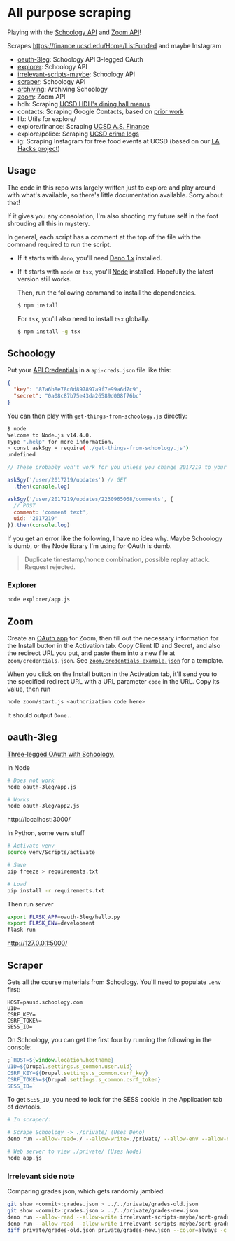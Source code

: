 # All purpose scraping

Playing with the [Schoology API](https://developers.schoology.com/api-documentation/rest-api-v1) and [Zoom API](https://marketplace.zoom.us/docs/api-reference/zoom-api)!

Scrapes https://finance.ucsd.edu/Home/ListFunded and maybe Instagram

- [oauth-3leg](#oauth-3leg): Schoology API 3-legged OAuth
- [explorer](./explorer/): Schoology API
- [irrelevant-scripts-maybe](#irrelevant-side-note): Schoology API
- [scraper](#scraper): Schoology API
- [archiving](./archiving/): Archiving Schoology
- [zoom](#zoom): Zoom API
- hdh: Scraping [UCSD HDH's dining hall menus](https://hdh-web.ucsd.edu/dining/apps/diningservices/Restaurants/)
- contacts: Scraping Google Contacts, based on [prior work](https://github.com/SheepTester/hello-world/blob/master/google-contacts-scrape.js)
- lib: Utils for explore/
- explore/finance: Scraping [UCSD A.S. Finance](https://finance.ucsd.edu/Home/ListFunded)
- explore/police: Scraping [UCSD crime logs](https://www.police.ucsd.edu/docs/reports/callsandarrests/Calls_and_Arrests.asp)
- ig: Scraping Instagram for free food events at UCSD (based on our [LA Hacks project](https://devpost.com/software/free-food-nrab03))

## Usage

The code in this repo was largely written just to explore and play around with what's available, so there's little documentation available. Sorry about that!

If it gives you any consolation, I'm also shooting my future self in the foot shrouding all this in mystery.

In general, each script has a comment at the top of the file with the command required to run the script.

- If it starts with `deno`, you'll need [Deno 1.x](https://deno.com/) installed.

- If it starts with `node` or `tsx`, you'll [Node](https://nodejs.org/) installed. Hopefully the latest version still works.

  Then, run the following command to install the dependencies.

  ```sh
  $ npm install
  ```

  For `tsx`, you'll also need to install `tsx` globally.

  ```sh
  $ npm install -g tsx
  ```

## Schoology

Put your [API Credentials](https://pausd.schoology.com/api) in a `api-creds.json` file like this:

```json
{
  "key": "87a6b8e78c0d897897a9f7e99a6d7c9",
  "secret": "0a08c87b75e43da26589d008f76bc"
}
```

You can then play with `get-things-from-schoology.js` directly:

```bash
$ node
Welcome to Node.js v14.4.0.
Type ".help" for more information.
> const askSgy = require('./get-things-from-schoology.js')
undefined
```

```js
// These probably won't work for you unless you change 2017219 to your user ID.

askSgy('/user/2017219/updates') // GET
  .then(console.log)

askSgy('/user/2017219/updates/2230965068/comments', {
  // POST
  comment: 'comment text',
  uid: '2017219'
}).then(console.log)
```

If you get an error like the following, I have no idea why. Maybe Schoology is dumb, or the Node library I'm using for OAuth is dumb.

> Duplicate timestamp/nonce combination, possible replay attack. Request rejected.

### Explorer

```sh
node explorer/app.js
```

## Zoom

Create an [OAuth app](https://marketplace.zoom.us/develop/create) for Zoom, then
fill out the necessary information for the Install button in the Activation tab.
Copy Client ID and Secret, and also the redirect URL you put, and paste them
into a new file at `zoom/credentials.json`. See
[`zoom/credentials.example.json`](./zoom/credentials.example.json) for a
template.

When you click on the Install button in the Activation tab, it'll send you to the specified redirect URL with a URL parameter `code` in the URL. Copy its value, then run

```sh
node zoom/start.js <authorization code here>
```

It should output `Done.`.

## oauth-3leg

[Three-legged OAuth with Schoology.](https://developers.schoology.com/api-documentation/authentication#toc-item-1)

In Node

```sh
# Does not work
node oauth-3leg/app.js

# Works
node oauth-3leg/app2.js
```

http://localhost:3000/

In Python, some venv stuff

```sh
# Activate venv
source venv/Scripts/activate

# Save
pip freeze > requirements.txt

# Load
pip install -r requirements.txt
```

Then run server

```sh
export FLASK_APP=oauth-3leg/hello.py
export FLASK_ENV=development
flask run
```

http://127.0.0.1:5000/

## Scraper

Gets all the course materials from Schoology. You'll need to populate `.env` first:

```
HOST=pausd.schoology.com
UID=
CSRF_KEY=
CSRF_TOKEN=
SESS_ID=
```

On Schoology, you can get the first four by running the following in the console:

```js
;`HOST=${window.location.hostname}
UID=${Drupal.settings.s_common.user.uid}
CSRF_KEY=${Drupal.settings.s_common.csrf_key}
CSRF_TOKEN=${Drupal.settings.s_common.csrf_token}
SESS_ID=`
```

To get `SESS_ID`, you need to look for the SESS<hash> cookie in the Application tab of devtools.

```sh
# In scraper/:

# Scrape Schoology -> ./private/ (Uses Deno)
deno run --allow-read=./ --allow-write=./private/ --allow-env --allow-net index.ts

# Web server to view ./private/ (Uses Node)
node app.js
```

### Irrelevant side note

Comparing grades.json, which gets randomly jambled:

```sh
git show <commit>:grades.json > ../../private/grades-old.json
git show <commit>:grades.json > ../../private/grades-new.json
deno run --allow-read --allow-write irrelevant-scripts-maybe/sort-grades.ts private/grades-old.json
deno run --allow-read --allow-write irrelevant-scripts-maybe/sort-grades.ts private/grades-new.json
diff private/grades-old.json private/grades-new.json --color=always -c | sed -e 's/\t/ /g'
```
